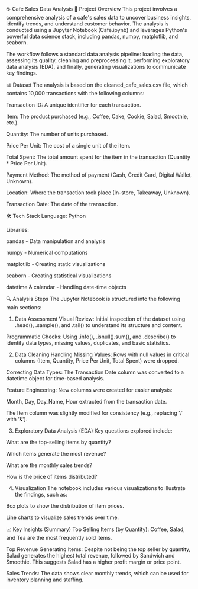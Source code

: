 ☕ Cafe Sales Data Analysis
📖 Project Overview
This project involves a comprehensive analysis of a cafe's sales data to uncover business insights, identify trends, and understand customer behavior. The analysis is conducted using a Jupyter Notebook (Cafe.ipynb) and leverages Python's powerful data science stack, including pandas, numpy, matplotlib, and seaborn.

The workflow follows a standard data analysis pipeline: loading the data, assessing its quality, cleaning and preprocessing it, performing exploratory data analysis (EDA), and finally, generating visualizations to communicate key findings.

📊 Dataset
The analysis is based on the cleaned_cafe_sales.csv file, which contains 10,000 transactions with the following columns:

Transaction ID: A unique identifier for each transaction.

Item: The product purchased (e.g., Coffee, Cake, Cookie, Salad, Smoothie, etc.).

Quantity: The number of units purchased.

Price Per Unit: The cost of a single unit of the item.

Total Spent: The total amount spent for the item in the transaction (Quantity * Price Per Unit).

Payment Method: The method of payment (Cash, Credit Card, Digital Wallet, Unknown).

Location: Where the transaction took place (In-store, Takeaway, Unknown).

Transaction Date: The date of the transaction.

🛠️ Tech Stack
Language: Python

Libraries:

pandas - Data manipulation and analysis

numpy - Numerical computations

matplotlib - Creating static visualizations

seaborn - Creating statistical visualizations

datetime & calendar - Handling date-time objects

🔍 Analysis Steps
The Jupyter Notebook is structured into the following main sections:

1. Data Assessment
Visual Review: Initial inspection of the dataset using .head(), .sample(), and .tail() to understand its structure and content.

Programmatic Checks: Using .info(), .isnull().sum(), and .describe() to identify data types, missing values, duplicates, and basic statistics.

2. Data Cleaning
Handling Missing Values: Rows with null values in critical columns (Item, Quantity, Price Per Unit, Total Spent) were dropped.

Correcting Data Types: The Transaction Date column was converted to a datetime object for time-based analysis.

Feature Engineering: New columns were created for easier analysis:

Month, Day, Day_Name, Hour extracted from the transaction date.

The Item column was slightly modified for consistency (e.g., replacing '/' with '&').

3. Exploratory Data Analysis (EDA)
Key questions explored include:

What are the top-selling items by quantity?

Which items generate the most revenue?

What are the monthly sales trends?

How is the price of items distributed?

4. Visualization
The notebook includes various visualizations to illustrate the findings, such as:

Box plots to show the distribution of item prices.

Line charts to visualize sales trends over time.

📈 Key Insights (Summary)
Top Selling Items (by Quantity): Coffee, Salad, and Tea are the most frequently sold items.

Top Revenue Generating Items: Despite not being the top seller by quantity, Salad generates the highest total revenue, followed by Sandwich and Smoothie. This suggests Salad has a higher profit margin or price point.

Sales Trends: The data shows clear monthly trends, which can be used for inventory planning and staffing.
